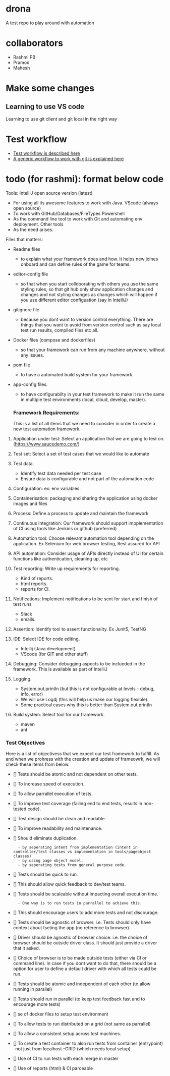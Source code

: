 # drona
A test repo to play around with automation

# collaborators
- Rashmi PB
- Pramod
- Mahesh 

# Make some changes
## Learning to use VS code 
  Learning to use git client and git local in the right way

# Test workflow
- [Test workflow is described here](./test-workflow.drawio)
- [A generic workflow to work with git is explained here](./git-workflow.drawio)

# todo (for rashmi): format below code 
Tools:
IntelliJ open source version (latest)
 - For using all its awesome features to work with Java. 
VScode (always open source)
 - To work with GitHub/Databases/FileTypes
Powershell
 - As the command line tool to work with Git and automating env deployment.
Other tools
 - As the need arises. 
 
Files that matters:
 - Readme files
	- to explain what your framework does and how. It helps new joines onboard and can define
	rules of the game for teams. 
 - editor-config file
	- so that when you start colloborating with others you use the same styling rules, so 
	that git hub only show application changes and changes and not styling changes as changes
	which will happen if you use different editor configuation (say in IntelliJ)
 - gitignore file
	- because you dont want to version control everything. There are things that you want to avoid
	from version control such as say local test run results, compiled files etc all. 
 - Docker files (compose and dockerfiles)
	- so that your framework can run from any machine anywhere, without any issues. 
 - pom file 
	- to have a automated build system for your framework. 
 - app-config files. 
	- to have configurabilty in your test framework to make it run the same 
	in multiple test environments (local, cloud, develop, master). 



	### Framework Requirements:


	This is a list of all items that we need to consider in order to create a new test automation framework.


1. Application under test: Select an application that we are going to test on. (https://www.saucedemo.com/)
2. Test set: Select a set of test cases that we would like to automate
3. Test data.
    - Identify test data needed per test case
    - Ensure data is configurable and not part of the automation code
4. Configuration: ex: env variables. 
5. Containerisation: packaging and sharing the application using docker images and files
6. Process: Define a process to update and maintain the framework
7. Continuous Integration: Our framework should support impplementation of CI using tools like Jenkins or github (preferred)
8. Automation tool: Choose relevant automation tool depending on the application. Ex Selenium for web browser testing, Rest assured for API
9. API automation: Consider usage of APIs directly instead of UI for certain functions like authentication, cleaning up, etc
10. Test reporting: Write up requirements for reporting.
	- Kind of reports. 
	- html reports. 
	- reports for CI. 
11. Notifications: Implement notifications to be sent for start and finish of test runs
	- Slack
	- emails. 
12. Assertion: Identify tool to assert functionality. Ex Junit5, TestNG

13. IDE: Seledt IDE for code editing. 
	- Intellij (Java development)
	- VScode (for GIT and other stuff)
15. Debugging: Consider debugging aspects to be inclueded in the framework. This is available as part of IntelliJ
16. Logging.
	- System.out.println (but this is not configurable at levels - debug, info, error)
	- We will use Log4j (this will help us make our logging flexible). 
	- Some practical cases why this is better than System.out.println
17. Build system: Select tool for our framework.
	- maven
	- ant

### Test Objectives

Here is a list of objectivess that we expect our test framework to fulfill. As and when we prohress with the creation and update of frameowrk, we will check these items from below.

- [] Tests should be atomic and not dependent on other tests.
- [] To increase speed of execution.
- [] To allow parrallel execution of tests.
- [] To improve test coverage (failing end to end tests, results in non-tested code).
- [] Test design should be clean and readable.
- [] To improve readability and maintenance.
- [] Should eliminate duplication.

        - by seperating intent from implementation (intent in controller/test classes vs implementation in tools/pageobject classes)
        - by using page object model.
        - by seperating tests from general purpose code.

- [] Tests should be quick to run.
- [] This should allow quick feedback to dev/test teams.
- [] Tests should be scaleable without impacting overall execution time.

        - One way is to run tests in parrallel to achieve this.
- [] This should encourage users to add more tests and not discourage.

- [] Tests should be agnostic of browser. i.e. Tests should only have context about tseting the app (no reference to browser).
- [] Driver should be agnostic of browser choice. i.e. the choice of browser should be outside driver class. It should just provide a driver that it asked.
- [] Choice of browser is to be made outside tests (either via CI or command line). In case if you dont want to do that, there should be a option for user to define a default driver with which all tests could be run.
- [] Tests should be atomic and independent of each other (to allow running in parallel)
- [] Tests should run in parallel (to keep test feedback fast and to encourage more tests)
- [] se of docker files to setup test environment
- [] To allow tests to run distributed on a grid (not same as parrallel)
- [] To allow a consistent setup across test machines.
- [] To create a test container to also run tests from container (entrypoint) -not just from localhost -GRID (which needs local setup)
- [] Use of CI to run tests with each merge in master
- [] Use of reports (html) & CI parceable